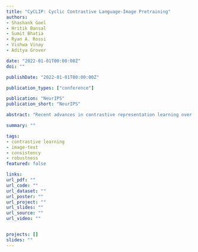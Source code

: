 ```yaml
---
title: "CyCLIP: Cyclic Contrastive Language-Image Pretraining"
authors:
- Shashank Goel
- Hritik Bansal
- Sumit Bhatia
- Ryan A. Rossi
- Vishwa Vinay
- Aditya Grover

date: "2022-01-01T00:00:00Z"
doi: ""

publishDate: "2022-01-01T00:00:00Z"

publication_types: ["conference"]

publication: "NeurIPS"
publication_short: "NeurIPS"

abstract: "Recent advances in contrastive representation learning over paired image-text data have led to models such as CLIP that achieve state-of-the-art performance for zero-shot classification and distributional robustness. Such models typically require joint reasoning in the image and text representation spaces for downstream inference tasks. Contrary to prior beliefs, we demonstrate that the image and text representations learned via a standard contrastive objective are not interchangeable and can lead to inconsistent downstream predictions. To mitigate this issue, we formalize consistency and propose CyCLIP, a framework for contrastive representation learning that explicitly optimizes for the learned representations to be geometrically consistent in the image and text space. In particular, we show that consistent representations can be learned by explicitly symmetrizing (a) the similarity between the two mismatched image-text pairs (cross-modal consistency); and (b) the similarity between the image-image pair and the text-text pair (in-modal consistency). Empirically, we show that the improved consistency in CyCLIP translates to significant gains over CLIP, with gains ranging from 10%-24% for zero-shot classification accuracy on standard benchmarks (CIFAR-10, CIFAR-100, ImageNet1K) and 10%-27% for robustness to various natural distribution shifts."

summary: ""

tags:
- contrastive learning
- image-text
- consistency
- robustness
featured: false

links:
url_pdf: ""
url_code: ""
url_dataset: ""
url_poster: ""
url_project: ""
url_slides: ""
url_source: ""
url_video: ""


projects: []
slides: ""
---
```

